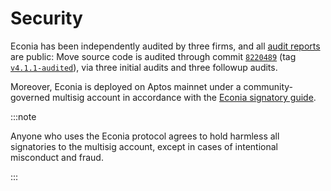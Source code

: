 # Security

Econia has been independently audited by three firms, and all [audit reports] are public:
Move source code is audited through commit [`8220489`] (tag [`v4.1.1-audited`]), via three initial audits and three followup audits.

Moreover, Econia is deployed on Aptos mainnet under a community-governed multisig account in accordance with the [Econia signatory guide].

:::note

Anyone who uses the Econia protocol agrees to hold harmless all signatories to the multisig account, except in cases of intentional misconduct and fraud.

:::

[audit reports]: https://econia-labs.notion.site/Econia-Audit-Reports-27634e9c7d1249228e2cbc3e705a59c9
[econia signatory guide]: https://econia-labs.notion.site/Aptos-Multisig-v2-and-Econia-v4-A-Signatory-s-Guide-to-On-Chain-Governance-96da99732f744044af6a3eca88a21fac?pvs=4
[`8220489`]: https://github.com/econia-labs/econia/commit/8220489650600cf9b236ef634a00dec6049a46c2
[`v4.1.1-audited`]: https://github.com/econia-labs/econia/releases/tag/v4.1.1-audited

